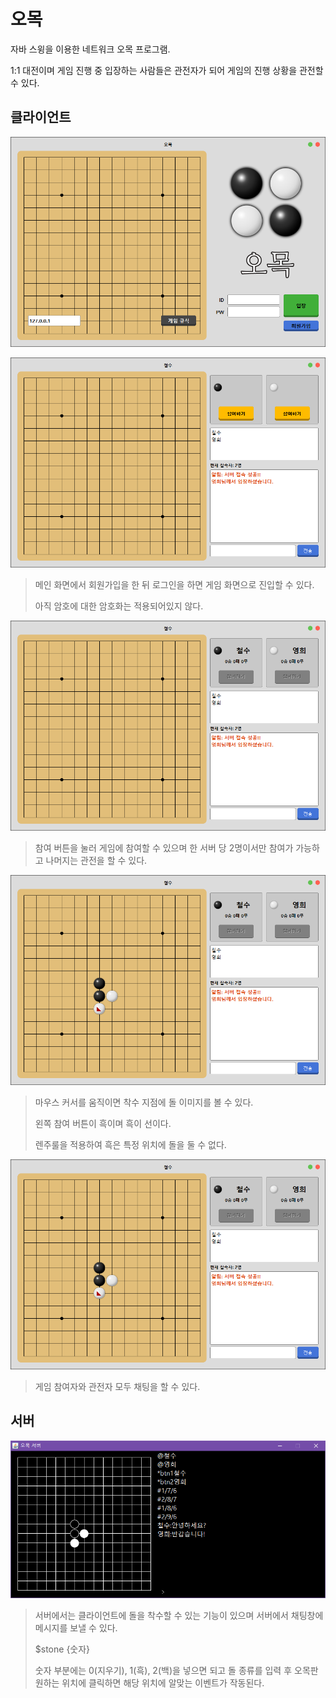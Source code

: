 # 오목

자바 스윙을 이용한 네트워크 오목 프로그램.

1:1 대전이며 게임 진행 중 입장하는 사람들은 관전자가 되어 게임의 진행 상황을 관전할 수 있다.



## 클라이언트

![메인 화면](https://github.com/CPstudy/JavaOmok/blob/master/screenshot/%EB%A9%94%EC%9D%B8%ED%99%94%EB%A9%B4.png)

![게임 화면](https://github.com/CPstudy/JavaOmok/blob/master/screenshot/%EA%B2%8C%EC%9E%84%ED%99%94%EB%A9%B4.png)

> 메인 화면에서 회원가입을 한 뒤 로그인을 하면 게임 화면으로 진입할 수 있다.
>
> 아직 암호에 대한 암호화는 적용되어있지 않다.



![게임 참여](https://github.com/CPstudy/JavaOmok/blob/master/screenshot/%EA%B2%8C%EC%9E%84%EC%B0%B8%EC%97%AC.png)

> 참여 버튼을 눌러 게임에 참여할 수 있으며 한 서버 당 2명이서만 참여가 가능하고 나머지는 관전을 할 수 있다.



![게임 시작](https://github.com/CPstudy/JavaOmok/blob/master/screenshot/%EA%B2%8C%EC%9E%84%EC%8B%9C%EC%9E%91.png)

> 마우스 커서를 움직이면 착수 지점에 돌 이미지를 볼 수 있다.
>
> 왼쪽 참여 버튼이 흑이며 흑이 선이다.
>
> 렌주룰을 적용하여 흑은 특정 위치에 돌을 둘 수 없다.




![게임 시작](https://github.com/CPstudy/JavaOmok/blob/master/screenshot/%EA%B2%8C%EC%9E%84%EC%8B%9C%EC%9E%91.png)

> 게임 참여자와 관전자 모두 채팅을 할 수 있다.



## 서버

![게임 시작](https://github.com/CPstudy/JavaOmok/blob/master/screenshot/서버.png)

> 서버에서는 클라이언트에 돌을 착수할 수 있는 기능이 있으며 서버에서 채팅창에 메시지를 보낼 수 있다.
>
> $stone {숫자}
>
> 숫자 부분에는 0(지우기), 1(흑), 2(백)을 넣으면 되고 돌 종류를 입력 후 오목판 원하는 위치에 클릭하면 해당 위치에 알맞는 이벤트가 작동된다.
